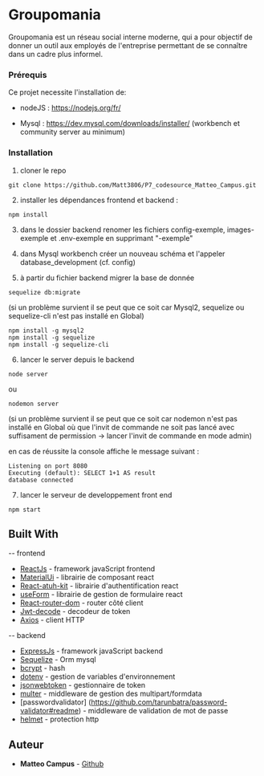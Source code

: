 # Groupomania

Groupomania est un réseau social interne moderne, qui a pour objectif
de donner un outil aux employés de l'entreprise permettant de se connaître dans un cadre plus informel.


### Prérequis

Ce projet necessite l'installation de:

- nodeJS : https://nodejs.org/fr/

- Mysql : https://dev.mysql.com/downloads/installer/ (workbench et community server au minimum)


### Installation

1) cloner le repo 

```
git clone https://github.com/Matt3806/P7_codesource_Matteo_Campus.git
```

2) installer les dépendances frontend et backend :

```
npm install 
```

3) dans le dossier backend renomer les fichiers config-exemple, images-exemple et .env-exemple en supprimant "-exemple"

4) dans Mysql workbench créer un nouveau schéma et l'appeler database_development (cf. config)

5) à partir du fichier backend migrer la base de donnée

```
sequelize db:migrate
```

(si un problème survient il se peut que ce soit car Mysql2, sequelize ou sequelize-cli n'est pas installé en Global)

```
npm install -g mysql2
npm install -g sequelize
npm install -g sequelize-cli
```

6) lancer le server depuis le backend 

```
node server
```

ou

```
nodemon server
```

(si un problème survient il se peut que ce soit car nodemon n'est pas installé en Global où que l'invit de commande ne soit pas lancé avec suffisament de permission -> lancer l'invit de commande en mode admin)

en cas de réussite la console affiche le message suivant :

```
Listening on port 8080
Executing (default): SELECT 1+1 AS result
database connected
```

7) lancer le serveur de developpement front end

```
npm start
```


## Built With

-- frontend 
* [ReactJs](https://fr.reactjs.org/) - framework javaScript frontend
* [MaterialUi](https://mui.com/) - librairie de composant react
* [React-atuh-kit](https://authkit.arkadip.dev/v2.1.4/) - librairie d'authentification react
* [useForm](https://react-hook-form.com/api/useform/) - librairie de gestion de formulaire react
* [React-router-dom](https://reactrouter.com/en/main) - router côté client
* [Jwt-decode](https://www.npmjs.com/package/jwt-decode) - decodeur de token
* [Axios](https://axios-http.com/fr/docs/intro) - client HTTP 

-- backend
* [ExpressJs](https://expressjs.com/fr/) - framework javaScript backend
* [Sequelize](https://sequelize.org/) - Orm mysql
* [bcrypt](https://www.bcrypt.fr/) - hash
* [dotenv](https://github.com/motdotla/dotenv#readme) - gestion de variables d'environnement 
* [jsonwebtoken](https://github.com/auth0/node-jsonwebtoken#readme) - gestionnaire de token
* [multer](https://github.com/expressjs/multer#readme) - middleware de gestion des multipart/formdata
* [passwordvalidator] (https://github.com/tarunbatra/password-validator#readme) - middleware de validation de mot de passe
* [helmet](https://helmetjs.github.io/) - protection http


## Auteur

* **Matteo Campus**  - [Github](https://github.com/Matt3806)